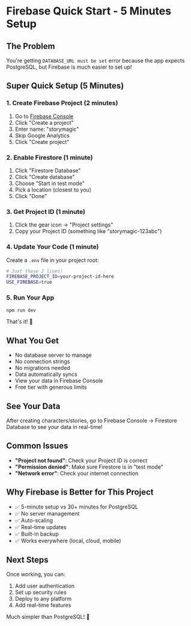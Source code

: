 # Firebase Quick Start - 5 Minutes Setup

## The Problem
You're getting `DATABASE_URL must be set` error because the app expects PostgreSQL, but Firebase is much easier to set up!

## Super Quick Setup (5 Minutes)

### 1. Create Firebase Project (2 minutes)
1. Go to [Firebase Console](https://console.firebase.google.com/)
2. Click "Create a project" 
3. Enter name: "storymagic"
4. Skip Google Analytics
5. Click "Create project"

### 2. Enable Firestore (1 minute)
1. Click "Firestore Database"
2. Click "Create database"
3. Choose "Start in test mode"
4. Pick a location (closest to you)
5. Click "Done"

### 3. Get Project ID (1 minute)
1. Click the gear icon → "Project settings"
2. Copy your Project ID (something like "storymagic-123abc")

### 4. Update Your Code (1 minute)
Create a `.env` file in your project root:

```bash
# Just these 2 lines!
FIREBASE_PROJECT_ID=your-project-id-here
USE_FIREBASE=true
```

### 5. Run Your App
```bash
npm run dev
```

That's it! 🎉

## What You Get
- No database server to manage
- No connection strings
- No migrations needed
- Data automatically syncs
- View your data in Firebase Console
- Free tier with generous limits

## See Your Data
After creating characters/stories, go to Firebase Console → Firestore Database to see your data in real-time!

## Common Issues
- **"Project not found"**: Check your Project ID is correct
- **"Permission denied"**: Make sure Firestore is in "test mode"
- **"Network error"**: Check your internet connection

## Why Firebase is Better for This Project
- ✅ 5-minute setup vs 30+ minutes for PostgreSQL
- ✅ No server management
- ✅ Auto-scaling
- ✅ Real-time updates
- ✅ Built-in backup
- ✅ Works everywhere (local, cloud, mobile)

## Next Steps
Once working, you can:
1. Add user authentication
2. Set up security rules
3. Deploy to any platform
4. Add real-time features

Much simpler than PostgreSQL! 🚀